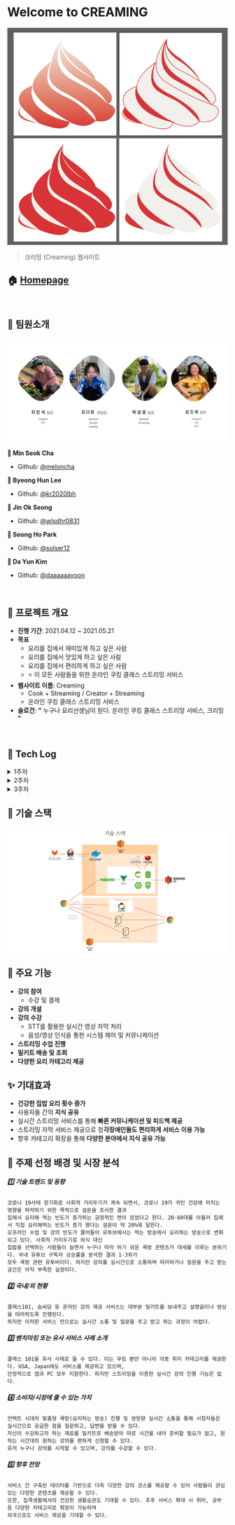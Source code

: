 # Welcome to CREAMING

![creaming](./documents/README/images/creaming_logo.png)

> 크리밍 (Creaming) 웹사이트 

## 🏠 [Homepage](https://www.creaming.co.kr)

<br>

## :construction_worker: 팀원소개

![팀원사진](./documents/README/images/team.png)

**:panda_face: Min Seok Cha**

- Github: [@meloncha](https://github.com/meloncha)

**:hamster: Byeong Hun Lee**

- Github: [@kr2020lbh](https://github.com/kr2020lbh)

**:hatched_chick: Jin Ok Seong**

- Github: [@wlsdhr0831](https://github.com/wlsdhr0831)

**:koala: Seong Ho Park**

- Github: [@solser12](https://github.com/solser12)

**:turtle: Da Yun Kim**

- Github: [@daaaaaayoon](https://github.com/daaaaaayoon)

<br>

## 📆 프로젝트 개요

- **진행 기간**: 2021.04.12 ~ 2021.05.21
- **목표**
	- 요리를 집에서 재미있게 하고 싶은 사람
	- 요리를 집에서 맛있게 하고 싶은 사람
	- 요리를 집에서 편리하게 하고 싶은 사람
  - :star: 이 모든 사람들을 위한 온라인 쿠킹 클래스 스트리밍 서비스
- **웹사이트 이름**: Creaming 
  - Cook + Streaming / Creator + Streaming
  - 온라인 쿠킹 클래스 스트리밍 서비스
- **슬로건**: **"** 누구나 요리선생님이 된다. 온라인 쿠킹 클래스 스트리밍 서비스, 크리밍 **"**

<br>

## 📒 Tech Log

<details>
    <summary>1주차</summary>
    <ul>
        <a href="documents/dev_log/20210412_dev_log.md"><li>4/12 - 기획 (방향성 정하기 & 아이디어 회의 및 주제 선정)</li></a>
        <a href="documents/dev_log/20210413_dev_log.md"><li>4/13 - 기획 (주요 기능 상세히 작성하기, 프론트/백 기술 스펙 정하기)</li></a>
        <a href="documents/dev_log/20210414_dev_log.md"><li>4/14 - 기획 (서비스 한 줄 소개 정하기, 프로젝트 계획서 제출, SSAFY 일정 참가)</li></a>
        <a href="documents/dev_log/20210415_dev_log.md"><li>4/15 - 기획 (Design Template 참고, 와이어프레임 작성 관련 discussion) </li></a>
        <a href="documents/dev_log/20210416_dev_log.md"><li>4/16 - BackEnd : DB ERD & Entity 설계, Streaming OpenSource 비교, FrontEnd : jQuery 디자인 Vue로 migration)</li></a>
    </ul>
</details>
<details>
    <summary>2주차</summary>
    <ul>
        <a href="documents/dev_log/20210419_dev_log.md"><li>4/19 - 개발 (FrontEnd: 컴포넌트 큰 틀 잡기, BackEnd: Api 설계) + 기획 변경 사항 (이벤트 목록, 쿠폰 데이터) </li></a>
        <a href="documents/dev_log/20210420_dev_log.md"><li>4/20 - 개발 (FrontEnd: 각자 페이지 작업, BackEnd: Controller 작성 및 엔티티 수정) & 팀 미팅</li></a>
        <a href="documents/dev_log/20210421_dev_log.md"><li>4/21 - 개발 (스트리밍 중간 정리, 서버 배포) & 팀 미팅 (기술 제안 : AR, Unity 등) </li></a>
        <a href="documents/dev_log/20210422_dev_log.md"><li>4/22 - 발표 준비 & 개발 </li></a>
        <a href="documents/dev_log/20210423_dev_log.md"><li>4/23 - 중간 발표 & 개발 & 스트리밍 오픈소스 테스트 및 결정 </li></a>
    </ul>
</details>
<details>
    <summary>3주차</summary>
    <ul>
        <a href="documents/dev_log/20210426_dev_log.md"><li>4/26 - 개발 (FrontEnd: 카카오 로그인, 이미지 제작, OpenVidu 파일 분석, 내 정보 수정, 강의 제작, BackEnd: OpenVidu 소스 분석, CI/CD 구축, 가비아 도메인 적용, mm연동, Swagger3) </li></a>
        <a href="documents/dev_log/20210427_dev_log.md"><li>4/27 - </li></a>
    </ul>
</details>

## :wrench: 기술 스택
![기술 스택](./documents/README/images/tech_stack.png)

## :rocket: 주요 기능
- **강의 참여**
    - 수강 및 결제
- **강의 개설**
- **강의 수강**
    - STT를 활용한 실시간 영상 자막 처리
    - 음성/영상 인식을 통한 시스템 제어 및 커뮤니케이션
- **스트리밍 수업 진행**
- **밀키트 배송 및 조회**
- **다양한 요리 카테고리 제공**

## :sparkles: 기대효과
- **건강한 집밥 요리 횟수 증가**
- 사용자들 간의 **지식 공유**
- 실시간 스트리밍 서비스를 통해 **빠른 커뮤니케이션 및 피드백 제공**
- 스트리밍 자막 서비스 제공으로 청**각장애인들도 편리하게 서비스 이용 가능**
- 향후 카테고리 확장을 통해 **다양한 분야에서 지식 공유 가능**

## :pushpin: 주제 선정 배경 및 시장 분석
##### :one: 기술 트렌드 및 동향
```
코로나 19사태 장기화로 사회적 거리두기가 계속 되면서, 코로나 19가 국민 건강에 미치는 영향을 파악하기 위한 목적으로 설문을 조사한 결과 
집에서 요리해 먹는 빈도가 증가하는 긍정적인 면이 있었다고 한다. 20-60대를 아울러 집에서 직접 요리해먹는 빈도가 증가 했다는 설문이 약 20%에 달한다.
오프라인 수업 및 강의 빈도가 줄어들어 유투브에서는 먹는 방송에서 요리하는 방송으로 변화되고 있다. 사회적 거리두기로 외식 대신 
집밥을 선택하는 사람들이 늘면서 누구나 따라 하기 쉬운 쿡방 콘텐츠가 대세를 이루는 분위기다. 국내 유투브 구독자 상승률을 분석한 결과 1-3위가 
모두 쿡방 관련 유투버이다. 하지만 강의를 실시간으로 소통하며 따라하거나 질문을 주고 받는 공간은 아직 부족한 실정이다.
```
##### :two: 국내/외 현황
```
클래스101, 솜씨당 등 온라인 강의 제공 서비스는 대부분 밀키트를 보내주고 설명글이나 영상을 따라하도록 진행된다. 
하지만 이러한 서비스 만으로는 실시간 소통 및 질문을 주고 받고 하는 과정이 어렵다.
```
##### :three: 벤치마킹 또는 유사 서비스 사례 소개
```
클래스 101을 유사 사례로 들 수 있다. 이는 쿠킹 뿐만 아니라 각종 취미 카테고리를 제공한다. USA, Japan에도 서비스를 제공하고 있으며, 
안정적으로 앱과 PC 모두 지원한다. 하지만 스트리밍을 이용한 실시간 강의 진행 기능은 없다.
```
##### :four: 소비자/시장에 줄 수 있는 가치
```
언택트 시대의 맞춤형 쿡방(요리하는 방송) 진행 및 쌍방향 실시간 소통을 통해 시청자들은 실시간으로 궁금한 점을 질문하고, 답변을 받을 수 있다. 
자신이 수강하고자 하는 재료를 밀키트로 배송받아 따로 시간을 내어 준비할 필요가 없고, 원하는 시간대의 원하는 강의를 편하게 신청할 수 있다.
유저 누구나 강의를 시작할 수 있으며, 강의를 수강할 수 있다.
```
##### :five: 향후 전망
```
서비스 간 구축된 데이터를 기반으로 더욱 다양한 강의 코스를 제공할 수 있어 사람들이 관심있는 다양한 콘텐츠를 제공할 수 있다. 
또한, 집콕생활에서의 건강한 생활습관도 기대할 수 있다. 추후 서비스 확대 시 취미, 공부 등 다양한 카테고리로 확장이 가능하며 
외국으로도 서비스 제공을 기대할 수 있다.
```